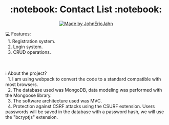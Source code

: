 ﻿<h1 align="center"> 
	:notebook: Contact List :notebook:
</h1>

<p align="center">	
  <a href="www.linkedin.com/in/john-eric-jahn">
    <img alt="Made by JohnEricJahn" src="https://img.shields.io/badge/made%20by-JohnEricJahn-brightgreen">
  </a>
</p>

💻 Features:<br>
&nbsp;&nbsp;1. Registration system.<br>
&nbsp;&nbsp;2. Login system.<br>
&nbsp;&nbsp;3. CRUD operations.<br><br><br>

:information_source: About the project?<br>
&nbsp;&nbsp;1. I am using webpack to convert the code to a standard compatible with most browsers.<br>
&nbsp;&nbsp;2. The database used was MongoDB, data modeling was performed with the Mongoose library.<br>
&nbsp;&nbsp;3. The software architecture used was MVC.<br>
&nbsp;&nbsp;4. Protection against CSRF attacks using the CSURF extension. Users passwords will be saved in the database with a password hash, we will use the "bcryptjs" extension.